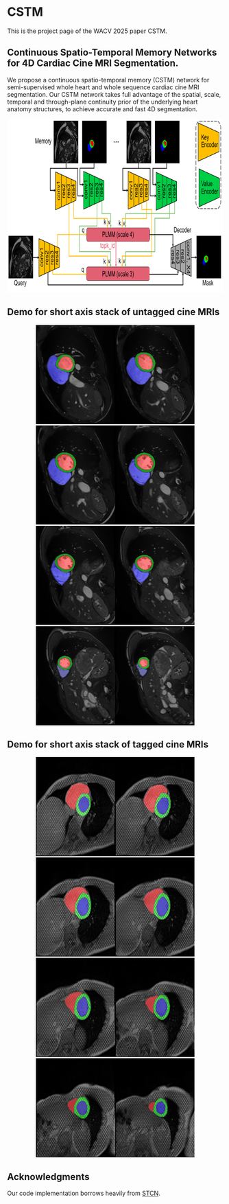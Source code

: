 # CSTM
This is the project page of the WACV 2025 paper CSTM.

## Continuous Spatio-Temporal Memory Networks for 4D Cardiac Cine MRI Segmentation.
We propose a continuous spatio-temporal memory (CSTM) network for semi-supervised whole heart and whole sequence cardiac cine MRI segmentation. Our CSTM network takes full advantage of the spatial, scale, temporal and through-plane continuity prior of the underlying heart anatomy structures, to achieve accurate and fast 4D segmentation.
<div align=center><img width="820" height="406" src="https://github.com/DeepTag/CSTM/blob/main/cstm.png"/></div>

## Demo for short axis stack of untagged cine MRIs
<div align=center><img width="185" height="231" src="https://github.com/DeepTag/CSTM/blob/main/Cine/patient109_0.gif"/><img width="185" height="231" src="https://github.com/DeepTag/CSTM/blob/main/Cine/patient109_1.gif"/><img width="185" height="231" src="https://github.com/DeepTag/CSTM/blob/main/Cine/patient109_2.gif"/><img width="185" height="231" src="https://github.com/DeepTag/CSTM/blob/main/Cine/patient109_3.gif"/></div>
<div align=center><img width="185" height="231" src="https://github.com/DeepTag/CSTM/blob/main/Cine/patient109_4.gif"/><img width="185" height="231" src="https://github.com/DeepTag/CSTM/blob/main/Cine/patient109_5.gif"/><img width="185" height="231" src="https://github.com/DeepTag/CSTM/blob/main/Cine/patient109_6.gif"/><img width="185" height="231" src="https://github.com/DeepTag/CSTM/blob/main/Cine/patient109_7.gif"/></div>

## Demo for short axis stack of tagged cine MRIs
<div align=center><img width="185" height="231" src="https://github.com/DeepTag/CSTM/blob/main/Tagging/NHC023_SAX_11.gif"/><img width="185" height="231" src="https://github.com/DeepTag/CSTM/blob/main/Tagging/NHC023_SAX_10.gif"/><img width="185" height="231" src="https://github.com/DeepTag/CSTM/blob/main/Tagging/NHC023_SAX_9.gif"/><img width="185" height="231" src="https://github.com/DeepTag/CSTM/blob/main/Tagging/NHC023_SAX_8.gif"/></div>
<div align=center><img width="185" height="231" src="https://github.com/DeepTag/CSTM/blob/main/Tagging/NHC023_SAX_7.gif"/><img width="185" height="231" src="https://github.com/DeepTag/CSTM/blob/main/Tagging/NHC023_SAX_6.gif"/><img width="185" height="231" src="https://github.com/DeepTag/CSTM/blob/main/Tagging/NHC023_SAX_5.gif"/><img width="185" height="231" src="https://github.com/DeepTag/CSTM/blob/main/Tagging/NHC023_SAX_4.gif"/></div>



## Acknowledgments
Our code implementation borrows heavily from [STCN](https://github.com/hkchengrex/STCN).
